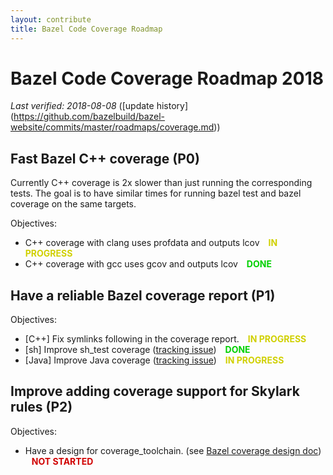 ```yaml
---
layout: contribute
title: Bazel Code Coverage Roadmap
---
```

<style>
  .padbottom { padding-bottom: 10px; }
  .donestatus {
    color: #00D000;
    font-weight: bold;
    padding-left: 10px;
  }
  .inprogressstatus {
    color: #D0D000;
    font-weight: bold;
    padding-left: 10px;
  }
  .notstartedstatus {
    color: #D00000;
    font-weight: bold;
    padding-left: 10px;
  }
</style>

# Bazel Code Coverage Roadmap 2018

*Last verified: 2018-08-08* ([update history]
(https://github.com/bazelbuild/bazel-website/commits/master/roadmaps/coverage.md))

## Fast Bazel C++ coverage (P0)

Currently C++ coverage is 2x slower than just running the corresponding tests.
The goal is to have similar times for running bazel test and bazel coverage on
the same targets.

Objectives:

* C++ coverage with clang uses profdata and outputs lcov 
 <span class="inprogressstatus">IN PROGRESS</span>
* C++ coverage with gcc uses gcov and outputs lcov
   <span class="donestatus">DONE</span>

## Have a reliable Bazel coverage report (P1)

Objectives:

* [C++] Fix symlinks following in the coverage report.
  <span class="inprogressstatus">IN PROGRESS</span>
* [sh] Improve sh\_test coverage ([tracking issue](https://github.com/bazelbuild/bazel/issues/5331))
  <span class="donestatus">DONE</span>
* [Java] Improve Java coverage ([tracking issue](https://github.com/bazelbuild/bazel/issues/5426))
  <span class="inprogressstatus">IN PROGRESS</span>

## Improve adding coverage support for Skylark rules (P2)

Objectives:

* Have a design for coverage\_toolchain. (see [Bazel coverage design
  doc](https://docs.google.com/document/d/1-ZWHF-Q-qCKf19ik-t33ie58BkNurrYYzKR4OLtcilY/edit?usp=sharing))
  <span class="notstartedstatus">NOT STARTED</span>
